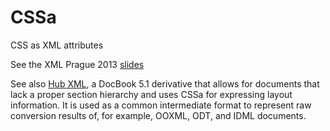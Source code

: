 CSSa
====

CSS as XML attributes

See the XML Prague 2013 [slides](http://publishinggeekly.com/wp-content/uploads/2013/02/xmlprague/CSSa_xmlprague_gimsieke.html#/step-1) 

See also [Hub XML](https://github.com/gimsieke/Hub), a DocBook 5.1 derivative that allows for documents that lack a proper section hierarchy and uses CSSa for expressing layout information. 
It is used as a common intermediate format to represent raw conversion results of, for example, OOXML, ODT, and IDML documents.
